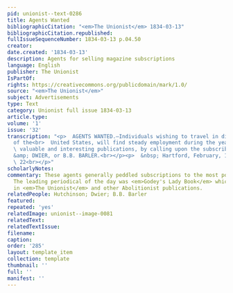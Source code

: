 ```yaml
---
pid: unionist--text-0286
title: Agents Wanted
bibliographicCitation: "<em>The Unionist</em> 1834-03-13"
bibliographicCitation.republished: 
fullIssueSequenceNumber: 1834-03-13 p.04.50
creator: 
date.created: '1834-03-13'
description: Agents for selling magazine subscriptions
language: English
publisher: The Unionist
IsPartOf: 
rights: https://creativecommons.org/publicdomain/mark/1.0/
source: "<em>The Unionist</em>"
subject: Advertisements
type: Text
category: Unionist full issue 1834-03-13
article.type: 
volume: '1'
issue: '32'
transcription: "<p>  AGENTS WANTED.—Individuals wishing to travel in different sections
  of the<br>  United States, will find steady employment during the year, circulating<br>
  \ valuable and interesting publications, by calling upon the subscribers,<br>  HUTCHINSON
  &amp; DWIER, or B.B. BARLER.<br></p><p>  &nbsp; Hartford, February, 1834 –<br>  m6&nbsp;&nbsp;&nbsp;&nbsp;&nbsp;&nbsp;&nbsp;&nbsp;&nbsp;&nbsp;&nbsp;&nbsp;&nbsp;&nbsp;&nbsp;&nbsp;&nbsp;&nbsp;&nbsp;&nbsp;&nbsp;&nbsp;&nbsp;&nbsp;&nbsp;&nbsp;&nbsp;&nbsp;&nbsp;&nbsp;&nbsp;&nbsp;&nbsp;&nbsp;&nbsp;&nbsp;&nbsp;&nbsp;&nbsp;&nbsp;&nbsp;&nbsp;&nbsp;&nbsp;&nbsp;&nbsp;&nbsp;&nbsp;&nbsp;&nbsp;&nbsp;&nbsp;&nbsp;&nbsp;&nbsp;&nbsp;<br>
  \ 22<br></p>"
scholarlyNotes: 
commentary: These agents generally peddled subscriptions to the most popular magazines.
  The leading periodical of the day was <em>Godey's Lady Book</em> which itself advertised
  in <em>The Unionist</em> and other Abolitionist publications.
relatedPeople: Hutchinson; Dwier; B.B. Barler
featured: 
repeated: 'yes'
relatedImage: unionist--image-0081
relatedText: 
relatedTextIssue: 
filename: 
caption: 
order: '285'
layout: template_item
collection: template
thumbnail: ''
full: ''
manifest: ''
---
```

